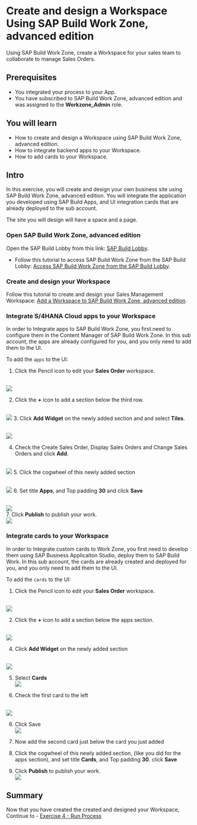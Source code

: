 # Create and design a Workspace Using SAP Build Work Zone, advanced edition
<!-- description --> Using SAP Build Work Zone, create a Workspace for your sales team to collaborate to manage Sales Orders.

 ## Prerequisites
- You integrated your process to your App.
- You have subscribed to SAP Build Work Zone, advanced edition and was assigned to the **Workzone_Admin** role.



## You will learn
- How to create and design a Workspace using SAP Build Work Zone, advanced edition.
- How to integrate backend apps to your Workspace.
- How to add cards to your Workspace.



## Intro
In this exercise, you will create and design your own business site using SAP Build Work Zone, advanced edition. You will integrate the application you developed using SAP Build Apps, and UI integration cards that are already deployed to the sub account.

The site you will design will have a space and a page.


### Open SAP Build Work Zone, advanced edition
Open the SAP Build Lobby from this link:  [SAP Build Lobby](https://ad163-hxj0v9xc.eu10.build.cloud.sap/lobby).

  - Follow this tutorial to access SAP Build Work Zone from the SAP Build Lobby: [Access SAP Build Work Zone from the SAP Build Lobby](https://developers.sap.com/tutorials/workzone-access-sap-build.html).

### Create and design your Workspace
Follow this tutorial to create and design your Sales Management Workspace:  [Add a Workspace to SAP Build Work Zone, advanced edition](https://developers.sap.com/tutorials/workzone-build-2-workspace.html).

### Integrate S/4HANA Cloud apps to your Workspace

In order to Integrate apps to SAP Build Work Zone, you first need to configure them in the Content Manager of SAP Build Work Zone.
In this sub account, the apps are already configured for you, and you only need to add them to the UI.

To add the `apps` to the UI:
  1. Click the Pencil icon to edit your **Sales Order** workspace.

<br>![](/exercises/3_CreateWorkspace/images/EditWorkpage_1.png)

  2. Click the **+** icon to add a section below the third row.
  
<br>![](/exercises/3_CreateWorkspace/images/EditWorkpage_2.png)
  3. Click **Add Widget** on the newly added section and and select **Tiles**.

<br>![](/exercises/3_CreateWorkspace/images/EditWorkpage_3.png)

  
  
  4. Check the Create Sales Order, Display Sales Orders and Change Sales Orders and click **Add**.
  
<br>![](/exercises/3_CreateWorkspace/images/EditWorkpage_4.png)
  5. Click the cogwheel of this newly added section

<br>![](/exercises/3_CreateWorkspace/images/EditWorkpage_5.png)
  6. Set title **Apps**, and Top padding **30** and click **Save**
     
   <br>![](/exercises/3_CreateWorkspace/images/EditWorkpage_6.png)  
  7. Click **Publish** to publish your work.
     <br>![](/exercises/3_CreateWorkspace/images/EditWorkpage_7.png)


### Integrate cards to your Workspace

In order to Integrate custom cards to Work Zone, you first need to develop them using SAP Business Applicaiton Studio, deploy them to SAP Build Work. 
In this sub account, the cards are already created and deployed for you, and you only need to add them to the UI.

To add the `cards` to the UI:
  1. Click the Pencil icon to edit your **Sales Order** workspace.

  
<br>![](/exercises/3_CreateWorkspace/images/EditWorkpage_1.png)

  2. Click the **+** icon to add a section below the apps section.
  
<br>![](/exercises/3_CreateWorkspace/images/AddCards_2.png)

  4. Click **Add Widget** on the newly added section 

  
  <br>![](/exercises/3_CreateWorkspace/images/AddCards_3.png)
  
  
  5. Select **Cards**
  <br>![](/exercises/3_CreateWorkspace/images/AddCards_4.png)
  
  
  5. Check the first card to the left
  
<br>![](/exercises/3_CreateWorkspace/images/AddCards_5.png)

6. Click Save
 <br>![](/exercises/3_CreateWorkspace/images/AddCards_6.png)

  7. Now add the second card just below the card you just added
  
  8.  Click the cogwheel of this newly added section, (like you did for the apps section), and set title **Cards**, and Top padding **30**.  click **Save**

  9. Click **Publish** to publish your work.
<br>![](/exercises/3_CreateWorkspace/images/EditWorkpage_7.png)






## Summary

Now that you have created the created and designed your Workspace,
<br>Continue to - [Exercise 4 - Run Process](../4_RunProcess/README.md)
